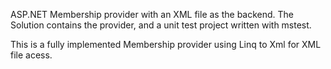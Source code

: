 ASP.NET Membership provider with an XML file as the backend. The Solution contains the
provider, and a unit test project written with mstest.

This is a fully implemented Membership provider using Linq to Xml for 
XML file acess.